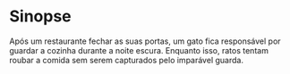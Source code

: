 # Sinopse

Após um restaurante fechar as suas portas, um gato fica responsável por guardar a cozinha durante a noite escura. Enquanto isso, ratos tentam roubar a comida sem serem capturados pelo imparável guarda.

